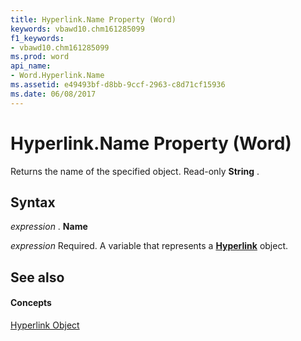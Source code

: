 ```yaml
---
title: Hyperlink.Name Property (Word)
keywords: vbawd10.chm161285099
f1_keywords:
- vbawd10.chm161285099
ms.prod: word
api_name:
- Word.Hyperlink.Name
ms.assetid: e49493bf-d8bb-9ccf-2963-c8d71cf15936
ms.date: 06/08/2017
---
```



# Hyperlink.Name Property (Word)

Returns the name of the specified object. Read-only **String** .


## Syntax

 _expression_ . **Name**

 _expression_ Required. A variable that represents a **[Hyperlink](hyperlink-object-word.md)** object.


## See also


#### Concepts


[Hyperlink Object](hyperlink-object-word.md)

